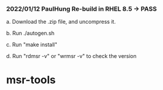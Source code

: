 ### 2022/01/12 PaulHung Re-build in RHEL 8.5 -> PASS
   a. Download the .zip file, and uncompress it.
   
   b. Run ./autogen.sh     
   
   c. Run "make install"   
   
   d. Run "rdmsr -v" or "wrmsr -v" to check the version 
   
# msr-tools
